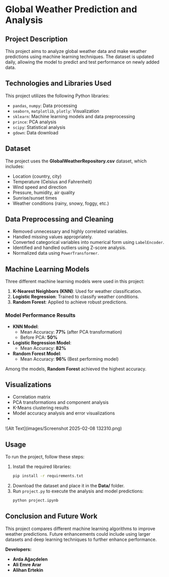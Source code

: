 # Global Weather Prediction and Analysis

## Project Description
This project aims to analyze global weather data and make weather predictions using machine learning techniques. The dataset is updated daily, allowing the model to predict and test performance on newly added data.

## Technologies and Libraries Used
This project utilizes the following Python libraries:
- `pandas`, `numpy`: Data processing
- `seaborn`, `matplotlib`, `plotly`: Visualization
- `sklearn`: Machine learning models and data preprocessing
- `prince`: PCA analysis
- `scipy`: Statistical analysis
- `gdown`: Data download

## Dataset
The project uses the **GlobalWeatherRepository.csv** dataset, which includes:
- Location (country, city)
- Temperature (Celsius and Fahrenheit)
- Wind speed and direction
- Pressure, humidity, air quality
- Sunrise/sunset times
- Weather conditions (rainy, snowy, foggy, etc.)

## Data Preprocessing and Cleaning
- Removed unnecessary and highly correlated variables.
- Handled missing values appropriately.
- Converted categorical variables into numerical form using `LabelEncoder`.
- Identified and handled outliers using Z-score analysis.
- Normalized data using `PowerTransformer`.

## Machine Learning Models
Three different machine learning models were used in this project:
1. **K-Nearest Neighbors (KNN)**: Used for weather classification.
2. **Logistic Regression**: Trained to classify weather conditions.
3. **Random Forest**: Applied to achieve robust predictions.

### Model Performance Results
- **KNN Model**:
  - Mean Accuracy: **77%** (after PCA transformation)
  - Before PCA: **50%**
- **Logistic Regression Model**:
  - Mean Accuracy: **82%**
- **Random Forest Model**:
  - Mean Accuracy: **96%** (Best performing model)

Among the models, **Random Forest** achieved the highest accuracy.

## Visualizations
- Correlation matrix
- PCA transformations and component analysis
- K-Means clustering results
- Model accuracy analysis and error visualizations
- 
![Alt Text](images/Screenshot 2025-02-08 132310.png)

## Usage
To run the project, follow these steps:
1. Install the required libraries:
    ```bash
    pip install -r requirements.txt
    ```
2. Download the dataset and place it in the **Data/** folder.
3. Run `project.py` to execute the analysis and model predictions:
    ```bash
    python project.ipynb
    ```

## Conclusion and Future Work
This project compares different machine learning algorithms to improve weather predictions. Future enhancements could include using larger datasets and deep learning techniques to further enhance performance.

**Developers:**
- **Arda Ağaçdelen**
- **Ali Emre Arar**
- **Alihan Ertekin**


